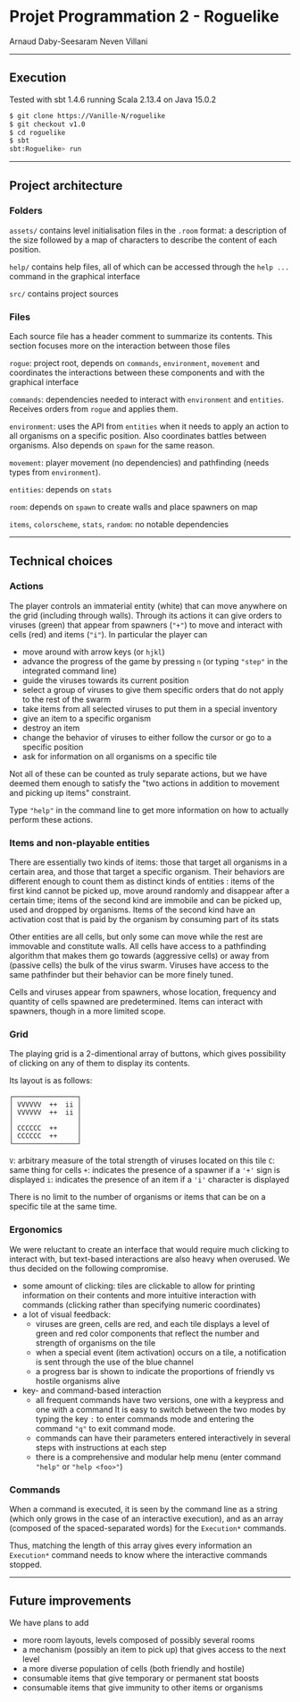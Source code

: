 # Projet Programmation 2 - Roguelike

Arnaud Daby-Seesaram
Neven Villani

------

## Execution

Tested with sbt 1.4.6 running Scala 2.13.4 on Java 15.0.2

```sh
$ git clone https://Vanille-N/roguelike
$ git checkout v1.0
$ cd roguelike
$ sbt
sbt:Roguelike> run
```

------

## Project architecture

### Folders

`assets/` contains level initialisation files in the `.room` format: a description of the size followed by a map of characters to describe the content of each position.

`help/` contains help files, all of which can be accessed through the `help ...` command in the graphical interface

`src/` contains project sources

### Files

Each source file has a header comment to summarize its contents. This section focuses more on the interaction between those files

`rogue`: project root, depends on `commands`, `environment`, `movement` and coordinates the interactions between these components and with the graphical interface

`commands`: dependencies needed to interact with `environment` and `entities`. Receives orders from `rogue` and applies them.

`environment`: uses the API from `entities` when it needs to apply an action to all organisms on a specific position. Also coordinates battles between organisms. Also depends on `spawn` for the same reason.

`movement`: player movement (no dependencies) and pathfinding (needs types from `environment`).

`entities`: depends on `stats`

`room`: depends on `spawn` to create walls and place spawners on map

`items`, `colorscheme`, `stats`, `random`: no notable dependencies

------

## Technical choices

### Actions

The player controls an immaterial entity (white) that can move anywhere on the grid (including through walls). Through its actions it can give orders to viruses (green) that appear from spawners (`"+"`) to move and interact with cells (red) and items (`"i"`).
In particular the player can
- move around with arrow keys (or `hjkl`)
- advance the progress of the game by pressing `n` (or typing `"step"` in the integrated command line)
- guide the viruses towards its current position
- select a group of viruses to give them specific orders that do not apply to the rest of the swarm
- take items from all selected viruses to put them in a special inventory
- give an item to a specific organism
- destroy an item
- change the behavior of viruses to either follow the cursor or go to a specific position
- ask for information on all organisms on a specific tile

Not all of these can be counted as truly separate actions, but we have deemed them enough to satisfy the "two actions in addition to movement and picking up items" constraint.

Type `"help"` in the command line to get more information on how to actually perform these actions.

### Items and non-playable entities

There are essentially two kinds of items: those that target all organisms in a certain area, and those that target a specific organism.
Their behaviors are different enough to count them as distinct kinds of entities : items of the first kind cannot be picked up, move around randomly and disappear after a certain time; items of the second kind are immobile and can be picked up, used and dropped by organisms.
Items of the second kind have an activation cost that is paid by the organism by consuming part of its stats

Other entities are all cells, but only some can move while the rest are immovable and constitute walls.
All cells have access to a pathfinding algorithm that makes them go towards (aggressive cells) or away from (passive cells) the bulk of the virus swarm.
Viruses have access to the same pathfinder but their behavior can be more finely tuned.

Cells and viruses appear from spawners, whose location, frequency and quantity of cells spawned are predetermined.
Items can interact with spawners, though in a more limited scope.

### Grid

The playing grid is a 2-dimentional array of buttons, which gives possibility of clicking on any of them to display its contents.

Its layout is as follows:

```
┌────────────────┐
│ VVVVVV  ++  ii │
│ VVVVVV  ++  ii │
│                │
│ CCCCCC  ++     │
│ CCCCCC  ++     │
└────────────────┘
```
`V`: arbitrary measure of the total strength of viruses located on this tile
`C`: same thing for cells
`+`: indicates the presence of a spawner if a `'+'` sign is displayed
`i`: indicates the presence of an item if a `'i'` character is displayed

There is no limit to the number of organisms or items that can be on a specific tile at the same time.

### Ergonomics

We were reluctant to create an interface that would require much clicking to interact with, but text-based interactions are also heavy when overused.
We thus decided on the following compromise.
- some amount of clicking:
    tiles are clickable to allow for printing information on their contents and more intuitive interaction with commands (clicking rather than specifying numeric coordinates)
- a lot of visual feedback:
    - viruses are green, cells are red, and each tile displays a level of green and red color components that reflect the number and strength of organisms on the tile
    - when a special event (item activation) occurs on a tile, a notification is sent through the use of the blue channel
    - a progress bar is shown to indicate the proportions of friendly vs hostile organisms alive
- key- and command-based interaction
    - all frequent commands have two versions, one with a keypress and one with a command
    It is easy to switch between the two modes by typing the key `:` to enter commands mode and entering the command `"q"` to exit command mode.
    - commands can have their parameters entered interactively in several steps with instructions at each step
    - there is a comprehensive and modular help menu (enter command `"help"` or `"help <foo>"`)

### Commands

When a command is executed, it is seen by the command line as a string (which only grows in the case of an interactive execution),
and as an array (composed of the spaced-separated words) for the `Execution*` commands.

Thus, matching the length of this array gives every information an `Execution*` command needs to know where the interactive commands stopped.

------

## Future improvements

We have plans to add
- more room layouts, levels composed of possibly several rooms
- a mechanism (possibly an item to pick up) that gives access to the next level
- a more diverse population of cells (both friendly and hostile)
- consumable items that give temporary or permanent stat boosts
- consumable items that give immunity to other items or organisms
